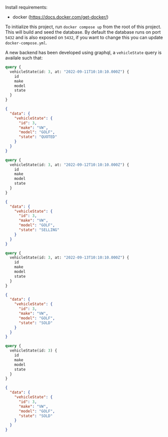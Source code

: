 Install requirements:
 - docker (https://docs.docker.com/get-docker/)

To initialize this project, run `docker compose up` from the root of this project. This will build and seed the database. By default the database runs on port `5432` and is also exposed on `5432`, if you want to change this you can update `docker-compose.yml`.

A new backend has been developed using graphql, a `vehicleState` query is availale such that:
```graphql
query {
  vehicleState(id: 3, at: "2022-09-11T10:10:10.000Z") {
    id
    make
    model
    state
  }
}
```
```json
{
  "data": {
    "vehicleState": {
      "id": 3,
      "make": "VW",
      "model": "GOLF",
      "state": "QUOTED"
    }
  }
}
```
```graphql
query {
  vehicleState(id: 3, at: "2022-09-12T10:10:10.000Z") {
    id
    make
    model
    state
  }
}
```
```json
{
  "data": {
    "vehicleState": {
      "id": 3,
      "make": "VW",
      "model": "GOLF",
      "state": "SELLING"
    }
  }
}
```
```graphql
query {
  vehicleState(id: 3, at: "2022-09-13T10:10:10.000Z") {
    id
    make
    model
    state
  }
}
```
```json
{
  "data": {
    "vehicleState": {
      "id": 3,
      "make": "VW",
      "model": "GOLF",
      "state": "SOLD"
    }
  }
}
```
```graphql
query {
  vehicleState(id: 3) {
    id
    make
    model
    state
  }
}
```
```json
{
  "data": {
    "vehicleState": {
      "id": 3,
      "make": "VW",
      "model": "GOLF",
      "state": "SOLD"
    }
  }
}
```